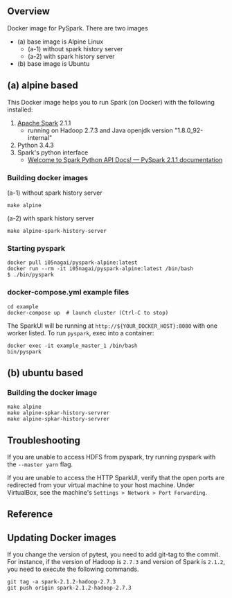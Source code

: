 ## Overview
Docker image for PySpark.
There are two images 

* (a) base image is Alpine Linux
    * (a-1) without spark history server
    * (a-2) with spark history server
* (b) base image is Ubuntu

## (a) alpine based
This Docker image helps you to run Spark (on Docker) with the following installed:

1. [Apache Spark](https://spark.apache.org/) 2.1.1
    * running on Hadoop 2.7.3 and Java openjdk version "1.8.0_92-internal"
2. Python 3.4.3
3. Spark's python interface
    * [Welcome to Spark Python API Docs! — PySpark 2.1.1 documentation](http://spark.apache.org/docs/latest/api/python/index.html)


### Building docker images
(a-1) without spark history server

```
make alpine
```

(a-2) with spark history server

```
make alpine-spark-history-server
```

### Starting pyspark

```
docker pull i05nagai/pyspark-alpine:latest
docker run --rm -it i05nagai/pyspark-alpine:latest /bin/bash
$ ./bin/pyspark
```

### docker-compose.yml example files

```
cd example
docker-compose up  # launch cluster (Ctrl-C to stop)
```

The SparkUI will be running at `http://${YOUR_DOCKER_HOST}:8080` with one
worker listed. To run `pyspark`, exec into a container:

```
docker exec -it example_master_1 /bin/bash
bin/pyspark
```

## (b) ubuntu based

### Building the docker image

```
make alpine
make alpine-spkar-history-servrer
make alpine-spkar-history-servrer
```

## Troubleshooting
If you are unable to access HDFS from pyspark, try running pyspark with the `--master yarn` flag.

If you are unable to access the HTTP SparkUI, verify that the open ports are redirected from your virtual machine to your host machine. Under VirtualBox, see the machine's `Settings > Network > Port Forwarding`.

## Reference


## Updating Docker images

If you change the version of pytest, you need to add git-tag to the commit.
For instance, if the version of Hadoop is `2.7.3` and version of Spark is `2.1.2`, you need to execute the following commands.

```
git tag -a spark-2.1.2-hadoop-2.7.3
git push origin spark-2.1.2-hadoop-2.7.3
```
